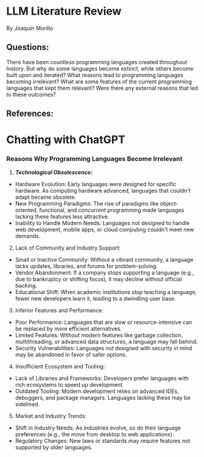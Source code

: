 # LLM Literature Review
By Joaquin Murillo

## Questions:
There have been countless programming languages created throughout history. But why do some languages become extinct, while others become built upon and iterated? What reasons lead to programming languages becoming irrelevant? What are some features of the current programming languages that kept them relevant? Were there any external reasons that led to these outcomes?

## References:

# Chatting with ChatGPT
### Reasons Why Programming Languages Become Irrelevant
1. ***Technological Obsolescence:***
* Hardware Evolution: Early languages were designed for specific hardware. As computing hardware advanced, languages that couldn't adapt became obsolete.
* New Programming Paradigms: The rise of paradigms like object-oriented, functional, and concurrent programming made languages lacking these features less attractive.
* Inability to Handle Modern Needs: Languages not designed to handle web development, mobile apps, or cloud computing couldn't meet new demands.

2. Lack of Community and Industry Support:
* Small or Inactive Community: Without a vibrant community, a language lacks updates, libraries, and forums for problem-solving.
* Vendor Abandonment: If a company stops supporting a language (e.g., due to bankruptcy or shifting focus), it may decline without official backing.
* Educational Shift: When academic institutions stop teaching a language, fewer new developers learn it, leading to a dwindling user base.

3. Inferior Features and Performance:
* Poor Performance: Languages that are slow or resource-intensive can be replaced by more efficient alternatives.
* Limited Features: Without modern features like garbage collection, multithreading, or advanced data structures, a language may fall behind.
* Security Vulnerabilities: Languages not designed with security in mind may be abandoned in favor of safer options.

4. Insufficient Ecosystem and Tooling:
* Lack of Libraries and Frameworks: Developers prefer languages with rich ecosystems to speed up development.
* Outdated Tooling: Modern development relies on advanced IDEs, debuggers, and package managers. Languages lacking these may be sidelined.

5. Market and Industry Trends:
* Shift in Industry Needs: As industries evolve, so do their language preferences (e.g., the move from desktop to web applications).
* Regulatory Changes: New laws or standards may require features not supported by older languages.
